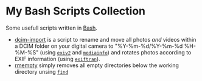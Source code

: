# My Bash Scripts Collection
Some usefull scripts written in [Bash](https://www.gnu.org/software/bash/).

* [dcim-import](dcim-import) is a script to rename and move all photos *and* videos within a DCIM folder on your digital camera to "%Y-%m-%d/%Y-%m-%d %H-%M-%S" (using [`exiv2`](http://www.exiv2.org/) and [`mediainfo`](http://manpages.ubuntu.com/manpages/wily/en/man1/mediainfo.1.html)) and rotates photos according to EXIF information (using [`exiftran`](http://manpages.ubuntu.com/manpages/wily/man1/exiftran.1.html)). 
* [rmempty](rmempty) simply removes all empty directories below the working directory unsing [`find`](http://manpages.ubuntu.com/manpages/wily/en/man1/find.1.html)